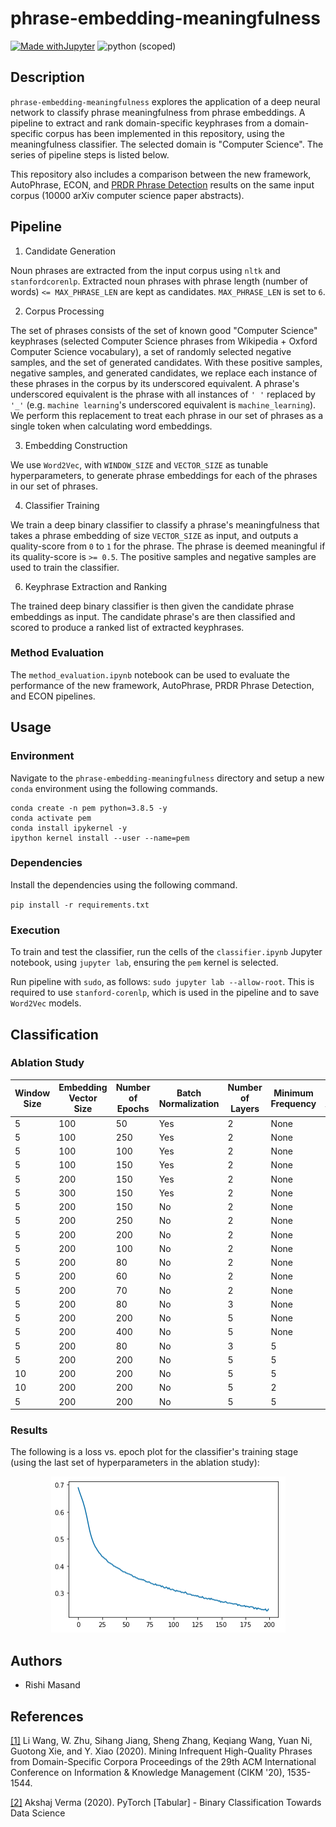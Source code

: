 # phrase-embedding-meaningfulness

[![Made withJupyter](https://img.shields.io/badge/Made%20with-Jupyter-orange?style=for-the-badge&logo=Jupyter)](https://jupyter.org/try)
![python (scoped)](https://img.shields.io/badge/python-3.8.5-brightgreen.svg)

## Description

`phrase-embedding-meaningfulness` explores the application of a deep neural network to classify phrase meaningfulness from phrase embeddings. A pipeline to extract and rank domain-specific keyphrases from a domain-specific corpus has been implemented in this repository, using the meaningfulness classifier. The selected domain is "Computer Science". The series of pipeline steps is listed below.

This repository also includes a comparison between the new framework, AutoPhrase, ECON, and [PRDR Phrase Detection](https://github.com/harrywsh/phrase-detection) results on the same input corpus (10000 arXiv computer science paper abstracts).

## Pipeline

1. Candidate Generation

Noun phrases are extracted from the input corpus using `nltk` and `stanfordcorenlp`. Extracted noun phrases with phrase length (number of words) `<= MAX_PHRASE_LEN` are kept as candidates. `MAX_PHRASE_LEN` is set to `6`.

2. Corpus Processing

The set of phrases consists of the set of known good "Computer Science" keyphrases (selected Computer Science phrases from Wikipedia + Oxford Computer Science vocabulary), a set of randomly selected negative samples, and the set of generated candidates. With these positive samples, negative samples, and generated candidates, we replace each instance of these phrases in the corpus by its underscored equivalent. A phrase's underscored equivalent is the phrase with all instances of `' '` replaced by `'_'` (e.g. `machine learning`'s underscored equivalent is `machine_learning`). We perform this replacement to treat each phrase in our set of phrases as a single token when calculating word embeddings.

3. Embedding Construction

We use `Word2Vec`, with `WINDOW_SIZE` and `VECTOR_SIZE` as tunable hyperparameters, to generate phrase embeddings for each of the phrases in our set of phrases.

4. Classifier Training

We train a deep binary classifier to classify a phrase's meaningfulness that takes a phrase embedding of size `VECTOR_SIZE` as input, and outputs a quality-score from `0` to `1` for the phrase. The phrase is deemed meaningful if its quality-score is `>= 0.5`. The positive samples and negative samples are used to train the classifier.

6. Keyphrase Extraction and Ranking

The trained deep binary classifier is then given the candidate phrase embeddings as input. The candidate phrase's are then classified and scored to produce a ranked list of extracted keyphrases.

### Method Evaluation

The `method_evaluation.ipynb` notebook can be used to evaluate the performance of the new framework, AutoPhrase, PRDR Phrase Detection, and ECON pipelines.

## Usage

### Environment

Navigate to the `phrase-embedding-meaningfulness` directory and setup a new `conda` environment using the following commands.

```
conda create -n pem python=3.8.5 -y
conda activate pem
conda install ipykernel -y
ipython kernel install --user --name=pem
```

### Dependencies

Install the dependencies using the following command.

`pip install -r requirements.txt`

### Execution

To train and test the classifier, run the cells of the `classifier.ipynb` Jupyter notebook, using `jupyter lab`, ensuring the `pem` kernel is selected.

Run pipeline with `sudo`, as follows: `sudo jupyter lab --allow-root`. This is required to use `stanford-corenlp`, which is used in the pipeline and to save `Word2Vec` models.

## Classification

### Ablation Study

| Window Size | Embedding Vector Size | Number of Epochs | Batch Normalization | Number of Layers | Minimum Frequency | Test Accuracy |
| ----------- | --------------------- | ---------------- | ------------------- | ---------------- | ----------------- | ------------- |
| 5           | 100                   | 50               | Yes                 | 2                | None              | 0.61          |
| 5           | 100                   | 250              | Yes                 | 2                | None              | 0.64          |
| 5           | 100                   | 100              | Yes                 | 2                | None              | 0.58          |
| 5           | 100                   | 150              | Yes                 | 2                | None              | 0.65          |
| 5           | 200                   | 150              | Yes                 | 2                | None              | 0.66          |
| 5           | 300                   | 150              | Yes                 | 2                | None              | 0.62          |
| 5           | 200                   | 150              | No                  | 2                | None              | 0.69          |
| 5           | 200                   | 250              | No                  | 2                | None              | 0.66          |
| 5           | 200                   | 200              | No                  | 2                | None              | 0.65          |
| 5           | 200                   | 100              | No                  | 2                | None              | 0.71          |
| 5           | 200                   | 80               | No                  | 2                | None              | 0.74          |
| 5           | 200                   | 60               | No                  | 2                | None              | 0.72          |
| 5           | 200                   | 70               | No                  | 2                | None              | 0.72          |
| 5           | 200                   | 80               | No                  | 3                | None              | 0.75          |
| 5           | 200                   | 200              | No                  | 5                | None              | 0.76          |
| 5           | 200                   | 400              | No                  | 5                | None              | 0.73          |
| 5           | 200                   | 80               | No                  | 3                | 5                 | 0.79          |
| 5           | 200                   | 200              | No                  | 5                | 5                 | 0.80          |
| 10          | 200                   | 200              | No                  | 5                | 5                 | 0.82          |
| 10          | 200                   | 200              | No                  | 5                | 2                 | 0.76          |
| 5           | 200                   | 200              | No                  | 5                | 5                 | 0.83          |

### Results

The following is a loss vs. epoch plot for the classifier's training stage (using the last set of hyperparameters in the ablation study):

<p float="left" align="center">
  <img src="readme_assets/loss_vs_epoch_plot.png" width="375" height="250"/>
</p>

## Authors

- Rishi Masand

## References

<a href="https://dl.acm.org/doi/10.1145/3340531.3412029">[1]</a>
Li Wang, W. Zhu, Sihang Jiang, Sheng Zhang, Keqiang Wang, Yuan Ni, Guotong Xie, and Y. Xiao (2020).
Mining Infrequent High-Quality Phrases from Domain-Specific Corpora
Proceedings of the 29th ACM International Conference on Information & Knowledge Management (CIKM '20), 1535-1544.

<a href="https://towardsdatascience.com/pytorch-tabular-binary-classification-a0368da5bb89">[2]</a>
Akshaj Verma (2020).
PyTorch \[Tabular\] - Binary Classification
Towards Data Science
